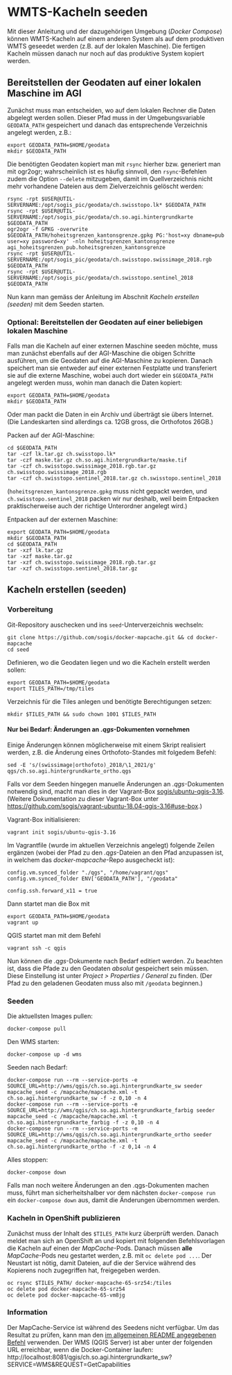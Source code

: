 # WMTS-Kacheln seeden

Mit dieser Anleitung und der dazugehörigen Umgebung (_Docker Compose_) können WMTS-Kacheln auf einem anderen System als auf dem produktiven WMTS geseedet werden (z.B. auf der lokalen Maschine). Die fertigen Kacheln müssen danach nur noch auf das produktive System kopiert werden.


## Bereitstellen der Geodaten auf einer lokalen Maschine im AGI

Zunächst muss man entscheiden, wo auf dem lokalen Rechner die Daten abgelegt werden sollen. Dieser Pfad muss in der Umgebungsvariable `GEODATA_PATH` gespeichert und danach das entsprechende Verzeichnis angelegt werden, z.B.:

```
export GEODATA_PATH=$HOME/geodata
mkdir $GEODATA_PATH
```

Die benötigten Geodaten kopiert man mit `rsync` hierher bzw. generiert man mit ogr2ogr;
wahrscheinlich ist es häufig sinnvoll,
den `rsync`-Befehlen zudem die Option `--delete` mitzugeben,
damit im Quellverzeichnis nicht mehr vorhandene Dateien
aus dem Zielverzeichnis gelöscht werden:

```
rsync -rpt $USER@UTIL-SERVERNAME:/opt/sogis_pic/geodata/ch.swisstopo.lk* $GEODATA_PATH
rsync -rpt $USER@UTIL-SERVERNAME:/opt/sogis_pic/geodata/ch.so.agi.hintergrundkarte $GEODATA_PATH
ogr2ogr -f GPKG -overwrite $GEODATA_PATH/hoheitsgrenzen_kantonsgrenze.gpkg PG:'host=xy dbname=pub user=xy password=xy' -nln hoheitsgrenzen_kantonsgrenze agi_hoheitsgrenzen_pub.hoheitsgrenzen_kantonsgrenze
rsync -rpt $USER@UTIL-SERVERNAME:/opt/sogis_pic/geodata/ch.swisstopo.swissimage_2018.rgb $GEODATA_PATH
rsync -rpt $USER@UTIL-SERVERNAME:/opt/sogis_pic/geodata/ch.swisstopo.sentinel_2018 $GEODATA_PATH
```

Nun kann man gemäss der Anleitung im Abschnit _Kacheln erstellen (seeden)_ mit dem Seeden starten.


### Optional: Bereitstellen der Geodaten auf einer beliebigen lokalen Maschine

Falls man die Kacheln auf einer externen Maschine seeden möchte, muss man zunächst ebenfalls auf der AGI-Maschine die obigen Schritte ausführen, um die Geodaten auf die AGI-Maschine zu kopieren. Danach speichert man sie entweder auf einer externen Festplatte und transferiert sie auf die externe Maschine, wobei auch dort wieder ein `$GEODATA_PATH` angelegt werden muss, wohin man danach die Daten kopiert:

```
export GEODATA_PATH=$HOME/geodata
mkdir $GEODATA_PATH
```

Oder man packt die Daten in ein Archiv und überträgt sie übers Internet. (Die Landeskarten sind allerdings ca. 12GB gross, die Orthofotos 26GB.)

Packen auf der AGI-Maschine:

```
cd $GEODATA_PATH
tar -czf lk.tar.gz ch.swisstopo.lk*
tar -czf maske.tar.gz ch.so.agi.hintergrundkarte/maske.tif
tar -czf ch.swisstopo.swissimage_2018.rgb.tar.gz ch.swisstopo.swissimage_2018.rgb
tar -czf ch.swisstopo.sentinel_2018.tar.gz ch.swisstopo.sentinel_2018
```
(`hoheitsgrenzen_kantonsgrenze.gpkg` muss nicht gepackt werden, und `ch.swisstopo.sentinel_2018` packen wir nur deshalb, weil beim Entpacken praktischerweise auch der richtige Unterordner angelegt wird.)

Entpacken auf der externen Maschine:

```
export GEODATA_PATH=$HOME/geodata
mkdir $GEODATA_PATH
cd $GEODATA_PATH
tar -xzf lk.tar.gz
tar -xzf maske.tar.gz
tar -xzf ch.swisstopo.swissimage_2018.rgb.tar.gz
tar -xzf ch.swisstopo.sentinel_2018.tar.gz
```


## Kacheln erstellen (seeden)

### Vorbereitung

Git-Repository auschecken und ins `seed`-Unterverzeichnis wechseln:

```
git clone https://github.com/sogis/docker-mapcache.git && cd docker-mapcache
cd seed
```

Definieren, wo die Geodaten liegen und wo die Kacheln erstellt werden sollen:

```
export GEODATA_PATH=$HOME/geodata
export TILES_PATH=/tmp/tiles
```

Verzeichnis für die Tiles anlegen und benötigte Berechtigungen setzen:

```
mkdir $TILES_PATH && sudo chown 1001 $TILES_PATH
```

#### Nur bei Bedarf: Änderungen an *.qgs*-Dokumenten vornehmen

Einige Änderungen können möglicherweise mit einem Skript realisiert werden,
z.B. die Änderung eines Orthofoto-Standes mit folgedem Befehl:

```
sed -E 's/(swissimage|orthofoto)_2018/\1_2021/g' qgs/ch.so.agi.hintergrundkarte_ortho.qgs
```

Falls vor dem Seeden hingegen manuelle Änderungen
an *.qgs*-Dokumenten notwendig sind,
macht man dies in der Vagrant-Box
[sogis/ubuntu-qgis-3.16](https://app.vagrantup.com/sogis/boxes/ubuntu-qgis-3.16).
(Weitere Dokumentation zu dieser Vagrant-Box unter
https://github.com/sogis/vagrant-ubuntu-18.04-qgis-3.16#use-box.)

Vagrant-Box initialisieren:

```
vagrant init sogis/ubuntu-qgis-3.16
```

Im Vagrantfile (wurde im aktuellen Verzeichnis angelegt)
folgende Zeilen ergänzen
(wobei der Pfad zu den *.qgs*-Dateien an den Pfad anzupassen ist,
in welchem das *docker-mapcache*-Repo ausgecheckt ist):

```
config.vm.synced_folder "./qgs", "/home/vagrant/qgs"
config.vm.synced_folder ENV['GEODATA_PATH'], "/geodata"

config.ssh.forward_x11 = true
```

Dann startet man die Box mit

```
export GEODATA_PATH=$HOME/geodata
vagrant up
```

QGIS startet man mit dem Befehl

```
vagrant ssh -c qgis
```

Nun können die *.qgs*-Dokumente nach Bedarf editiert werden.
Zu beachten ist, dass die Pfade zu den Geodaten
*absolut* gespeichert sein müssen.
Diese Einstellung ist unter *Project > Properties / General* zu finden.
(Der Pfad zu den geladenen Geodaten muss also mit `/geodata` beginnen.)

### Seeden

Die aktuellsten Images pullen:

```
docker-compose pull
```

Den WMS starten:

```
docker-compose up -d wms
```

Seeden nach Bedarf:

```
docker-compose run --rm --service-ports -e SOURCE_URL=http://wms/qgis/ch.so.agi.hintergrundkarte_sw seeder mapcache_seed -c /mapcache/mapcache.xml -t ch.so.agi.hintergrundkarte_sw -f -z 0,10 -n 4
docker-compose run --rm --service-ports -e SOURCE_URL=http://wms/qgis/ch.so.agi.hintergrundkarte_farbig seeder mapcache_seed -c /mapcache/mapcache.xml -t ch.so.agi.hintergrundkarte_farbig -f -z 0,10 -n 4
docker-compose run --rm --service-ports -e SOURCE_URL=http://wms/qgis/ch.so.agi.hintergrundkarte_ortho seeder mapcache_seed -c /mapcache/mapcache.xml -t ch.so.agi.hintergrundkarte_ortho -f -z 0,14 -n 4
```

Alles stoppen:

```
docker-compose down
```


Falls man noch weitere Änderungen an den .qgs-Dokumenten machen muss, führt man sicherheitshalber vor dem nächsten `docker-compose run` ein `docker-compose down` aus, damit die Änderungen übernommen werden.

### Kacheln in OpenShift publizieren

Zunächst muss der Inhalt des `$TILES_PATH` kurz überprüft werden. Danach meldet man sich an OpenShift an und kopiert mit folgenden Befehlsvorlagen die Kacheln auf einen der *MapCache*-Pods. Danach müssen **alle** *MapCache*-Pods neu gestartet werden, z.B. mit `oc delete pod ...`. Der Neustart ist nötig, damit Dateien, auf die der Service während des Kopierens noch zugegriffen hat, freigegeben werden.

```
oc rsync $TILES_PATH/ docker-mapcache-65-srz54:/tiles
oc delete pod docker-mapcache-65-srz54
oc delete pod docker-mapcache-65-vm8jg
```

### Information

Der MapCache-Service ist während des Seedens nicht verfügbar.
Um das Resultat zu prüfen, kann man den
[im allgemeinen README angegebenen Befehl](../README.md#run) verwenden.
Der WMS (QGIS Server) ist aber unter der folgenden URL erreichbar, wenn die Docker-Container laufen:
http://localhost:8081/qgis/ch.so.agi.hintergrundkarte_sw?SERVICE=WMS&REQUEST=GetCapabilities
